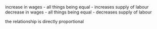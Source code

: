 increase in wages - all things being equal - increases supply of labour
decrease in wages - all things being equal - decreases supply of labour

the relationship is directly proportional